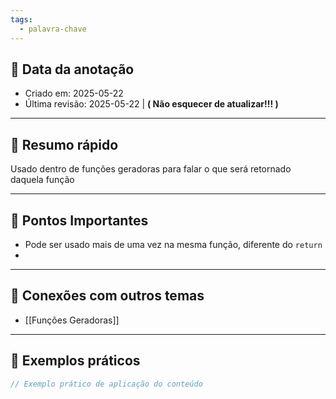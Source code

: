 ```yaml
---
tags:
  - palavra-chave
---
```



## 📅 Data da anotação
- Criado em: 2025-05-22
- Última revisão: 2025-05-22 | **( Não esquecer de atualizar!!! )**

---

## 🧠 Resumo rápido
Usado dentro de funções geradoras para falar o que será retornado daquela função

---

## 📌 Pontos Importantes
- Pode ser usado mais de uma vez na mesma função, diferente do `return`
- 

---

## 🧩 Conexões com outros temas
- [[Funções Geradoras]]

---

## 📖 Exemplos práticos
```js
// Exemplo prático de aplicação do conteúdo
```